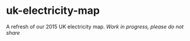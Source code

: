 # uk-electricity-map
A refresh of our 2015 UK electricity map.
*Work in progress, please do not share*
